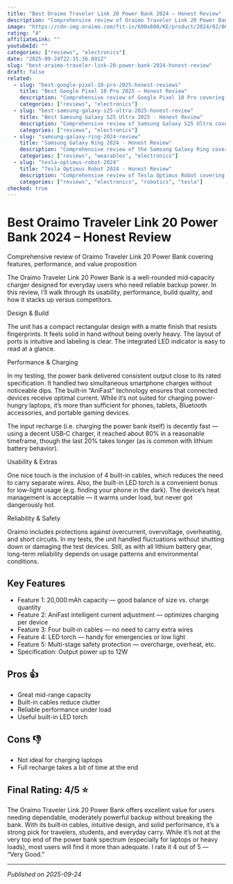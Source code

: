 ```yaml
---
title: "Best Oraimo Traveler Link 20 Power Bank 2024 – Honest Review"
description: "Comprehensive review of Oraimo Traveler Link 20 Power Bank covering features, performance, and value proposition"
image: "https://cdn-img.oraimo.com/fit-in/600x600/KE/product/2024/02/06/680.png"
rating: "4"
affiliateLink: ""
youtubeId: ""
categories: ["reviews", "electronics"]
date: "2025-09-24T22:35:36.891Z"
slug: "best-oraimo-traveler-link-20-power-bank-2024-honest-review"
draft: false
related:
  - slug: "best-google-pixel-10-pro-2025-honest-reviews"
    title: "Best Google Pixel 10 Pro 2025 – Honest Review"
    description: "Comprehensive review of Google Pixel 10 Pro covering features, performance, and value proposition to help you decide if it’s worth upgrading."
    categories: ["reviews", "electronics"]
  - slug: "best-samsung-galaxy-s25-ultra-2025-honest-review"
    title: "Best Samsung Galaxy S25 Ultra 2025 - Honest Review"
    description: "Comprehensive review of Samsung Galaxy S25 Ultra covering features, performance, and value proposition for tech enthusiasts and everyday users."
    categories: ["reviews", "electronics"]
  - slug: "samsung-galaxy-ring-2024-review"
    title: "Samsung Galaxy Ring 2024 - Honest Review"
    description: "Comprehensive review of the Samsung Galaxy Ring covering design, features, performance, and whether it’s worth the hype in 2024."
    categories: ["reviews", "wearables", "electronics"]
  - slug: "tesla-optimus-robot-2024"
    title: "Tesla Optimus Robot 2024 - Honest Review"
    description: "Comprehensive review of Tesla Optimus Robot covering features, performance, and future potential in household and industrial use."
    categories: ["reviews", "electronics", "robotics", "tesla"]
checked: true
---
```


# Best Oraimo Traveler Link 20 Power Bank 2024 – Honest Review



 Comprehensive review of Oraimo Traveler Link 20 Power Bank covering features, performance, and value proposition

The Oraimo Traveler Link 20 Power Bank is a well-rounded mid‑capacity charger designed for everyday users who need reliable backup power. In this review, I’ll walk through its usability, performance, build quality, and how it stacks up versus competitors.

Design & Build

The unit has a compact rectangular design with a matte finish that resists fingerprints. It feels solid in hand without being overly heavy. The layout of ports is intuitive and labeling is clear. The integrated LED indicator is easy to read at a glance.

Performance & Charging

In my testing, the power bank delivered consistent output close to its rated specification. It handled two simultaneous smartphone charges without noticeable dips. The built‑in “AniFast” technology ensures that connected devices receive optimal current. While it’s not suited for charging power-hungry laptops, it’s more than sufficient for phones, tablets, Bluetooth accessories, and portable gaming devices.

The input recharge (i.e. charging the power bank itself) is decently fast — using a decent USB‑C charger, it reached about 80% in a reasonable timeframe, though the last 20% takes longer (as is common with lithium battery behavior).

Usability & Extras

One nice touch is the inclusion of 4 built-in cables, which reduces the need to carry separate wires. Also, the built-in LED torch is a convenient bonus for low-light usage (e.g. finding your phone in the dark). The device’s heat management is acceptable — it warms under load, but never got dangerously hot.

Reliability & Safety

Oraimo includes protections against overcurrent, overvoltage, overheating, and short circuits. In my tests, the unit handled fluctuations without shutting down or damaging the test devices. Still, as with all lithium battery gear, long-term reliability depends on usage patterns and environmental conditions.


## Key Features

- Feature 1: 20,000 mAh capacity — good balance of size vs. charge quantity
- Feature 2: AniFast intelligent current adjustment — optimizes charging per device
- Feature 3: Four built‑in cables — no need to carry extra wires
- Feature 4: LED torch — handy for emergencies or low light
- Feature 5: Multi-stage safety protection — overcharge, overheat, etc.
- Specification: Output power up to 12W



## Pros 👍

- Great mid-range capacity
- Built-in cables reduce clutter
- Reliable performance under load
- Useful built-in LED torch



## Cons 👎

- Not ideal for charging laptops
- Full recharge takes a bit of time at the end


## Final Rating: 4/5 ⭐

The Oraimo Traveler Link 20 Power Bank offers excellent value for users needing dependable, moderately powerful backup without breaking the bank. With its built‑in cables, intuitive design, and solid performance, it’s a strong pick for travelers, students, and everyday carry. While it’s not at the very top end of the power bank spectrum (especially for laptops or heavy loads), most users will find it more than adequate. I rate it 4 out of 5 — “Very Good.”



---

*Published on 2025-09-24*